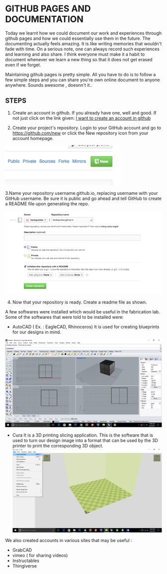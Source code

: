 # GITHUB PAGES AND DOCUMENTATION 

Today we learnt how we could document our work and experiences through github pages and how we could essentially use them in the future. The documenting actually feels amazing. It is like writing memories that wouldn't fade with time. On a serious note, one can always record such experiences and learning and also share. I think everyone must make it a habit to document whenever we learn a new thing so that it does not get erased even if we forget.

Maintaining github pages is pretty simple. All you have to do is to follow a few simple steps and you can share you're own online document to anyone anywhere. Sounds awesome , doesnn't it..

## STEPS

1. Create an account in github. If you already have one, well and good. If not just click on the link given:
[I want to create an account in github](https://github.com/join?source=header-home)

2. Create your project's repository. Login to your GitHub account and go to https://github.com/new or click the New repository icon from your account homepage.


![GitHub Logo](/images/githubpage.png)

3.Name your repository username.github.io, replacing username with your GitHub username. Be sure it is public and go ahead and tell GitHub to create a README file upon generating the repo.

![GitHub Logo](/images/gp2.png)


4. Now that your repository is ready. Create a readme file as shown.



A few softwares were installed which would be useful in the fabrication lab. Some of the softwares that were told to be installed were:

* AutoCAD ( Ex. : EagleCAD, Rhinoceros)
It is used for creating blueprints for our designs in mind.

![FABLAB class](/images/autocad1.png)
* Cura 
It is a 3D printing slicing application. This is the software that is used to turn our design image into a format that can be used by the 3D printer to print the corresponding 3D object. 
![FABLAB class](/images/curascreen1.png)


We also created accounts in various sites that may be useful :
* GrabCAD
* vimeo ( for sharing videos)
* Instructables
* Thingiverse
